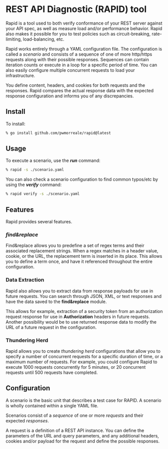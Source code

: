 # REST API Diagnostic (RAPID) tool
Rapid is a tool used to both verify conformance of your REST server against your API spec, as well as measure load and/or performance behavior.  Rapid also makes it possible for you to test policies such as circuit-breaking, rate-limiting, load-balancing, etc. 

Rapid works entirely through a YAML configuration file.   The configuration is called a *scenario* and consists of a sequence of one of more http/https requests along with their possible responses.  Sequences can contain iteration counts or execute in a loop for a specific period of time.  You can also easily configure multiple concurrent requests to load your infrastructure.

You define content, headers, and cookies for both requests and the responses.  Rapid compares the actual response data with the expected response configuration and informs you of any discrepancies.  

## Install
To install:

```bash
% go install github.com/pwmorreale/rapid@latest
```

## Usage
To execute a scenario, use the ***run*** command:

```bash
% rapid -s ./scenario.yaml
```
You can also check a scenario configuration to find common typos/etc by using the ***verify*** command:

```bash
% rapid verify -s ./scenario.yaml
```

## Features

Rapid provides several features.

### *find&replace*
Find&replace allows you to predefine a set of regex terms and their associated replacement strings.  When a regex matches in a header value, cookie, or the URL, the replacement term is inserted in its place.  This allows you to define a term once, and have it referenced throughout the entire configuration.

### Data Extraction
Rapid also allows you to extract data from response payloads for use in future requests.  You can search through JSON, XML, or text responses and have the data saved to the **find&replace** module.

This allows for example, extraction of a security token from an authorization request response for use in **Authorization** headers in future requests.  Another possibility would be to use returned response data to modify the URL of a future request in the configuration.

### Thundering Herd 
Rapid allows you to create *thundering herd* configurations that allow you to specify a number of concurrent requests for a specific duration of time, or a maximum number of requests.  For example, you could configure Rapid to execute 1000 requests concurrently for 5 minutes, or 20 concurrent requests until 500 requests have completed.


## Configuration
A scenario is the basic unit that describes a test case for RAPID.  A scenario is wholly contained within a single YAML file.  

Scenarios consist of a *sequence* of one or more *requests* and their expected *responses*.

A request is a definition of a REST API instance.  You can define the parameters of the URL and query parameters, and any additional headers, cookies and/or payload for the request and define the possible responses.




